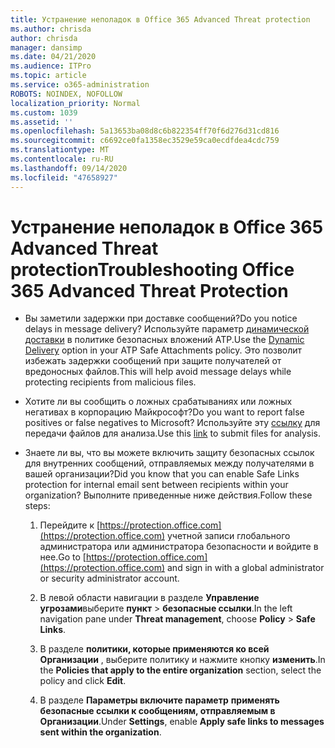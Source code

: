 ```yaml
---
title: Устранение неполадок в Office 365 Advanced Threat protection
ms.author: chrisda
author: chrisda
manager: dansimp
ms.date: 04/21/2020
ms.audience: ITPro
ms.topic: article
ms.service: o365-administration
ROBOTS: NOINDEX, NOFOLLOW
localization_priority: Normal
ms.custom: 1039
ms.assetid: ''
ms.openlocfilehash: 5a13653ba08d8c6b822354ff70f6d276d31cd816
ms.sourcegitcommit: c6692ce0fa1358ec3529e59ca0ecdfdea4cdc759
ms.translationtype: MT
ms.contentlocale: ru-RU
ms.lasthandoff: 09/14/2020
ms.locfileid: "47658927"
---
```

# <a name="troubleshooting-office-365-advanced-threat-protection"></a><span data-ttu-id="0255a-102">Устранение неполадок в Office 365 Advanced Threat protection</span><span class="sxs-lookup"><span data-stu-id="0255a-102">Troubleshooting Office 365 Advanced Threat Protection</span></span>

- <span data-ttu-id="0255a-103">Вы заметили задержки при доставке сообщений?</span><span class="sxs-lookup"><span data-stu-id="0255a-103">Do you notice delays in message delivery?</span></span> <span data-ttu-id="0255a-104">Используйте параметр [динамической доставки](https://docs.microsoft.com/microsoft-365/security/office-365-security/dynamic-delivery-and-previewing) в политике безопасных вложений ATP.</span><span class="sxs-lookup"><span data-stu-id="0255a-104">Use the [Dynamic Delivery](https://docs.microsoft.com/microsoft-365/security/office-365-security/dynamic-delivery-and-previewing) option in your ATP Safe Attachments policy.</span></span> <span data-ttu-id="0255a-105">Это позволит избежать задержки сообщений при защите получателей от вредоносных файлов.</span><span class="sxs-lookup"><span data-stu-id="0255a-105">This will help avoid message delays while protecting recipients from malicious files.</span></span>

- <span data-ttu-id="0255a-106">Хотите ли вы сообщить о ложных срабатываниях или ложных негативах в корпорацию Майкрософт?</span><span class="sxs-lookup"><span data-stu-id="0255a-106">Do you want to report false positives or false negatives to Microsoft?</span></span> <span data-ttu-id="0255a-107">Используйте эту [ссылку](https://www.microsoft.com/wdsi/filesubmission/) для передачи файлов для анализа.</span><span class="sxs-lookup"><span data-stu-id="0255a-107">Use this [link](https://www.microsoft.com/wdsi/filesubmission/) to submit files for analysis.</span></span>

- <span data-ttu-id="0255a-108">Знаете ли вы, что вы можете включить защиту безопасных ссылок для внутренних сообщений, отправляемых между получателями в вашей организации?</span><span class="sxs-lookup"><span data-stu-id="0255a-108">Did you know that you can enable Safe Links protection for internal email sent between recipients within your organization?</span></span> <span data-ttu-id="0255a-109">Выполните приведенные ниже действия.</span><span class="sxs-lookup"><span data-stu-id="0255a-109">Follow these steps:</span></span>

  1. <span data-ttu-id="0255a-110">Перейдите к [https://protection.office.com](https://protection.office.com) учетной записи глобального администратора или администратора безопасности и войдите в нее.</span><span class="sxs-lookup"><span data-stu-id="0255a-110">Go to [https://protection.office.com](https://protection.office.com) and sign in with a global administrator or security administrator account.</span></span>

  2. <span data-ttu-id="0255a-111">В левой области навигации в разделе **Управление угрозами**выберите **пункт** \> **безопасные ссылки**.</span><span class="sxs-lookup"><span data-stu-id="0255a-111">In the left navigation pane under **Threat management**, choose **Policy** \> **Safe Links**.</span></span>

  3. <span data-ttu-id="0255a-112">В разделе **политики, которые применяются ко всей Организации** , выберите политику и нажмите кнопку **изменить**.</span><span class="sxs-lookup"><span data-stu-id="0255a-112">In the **Policies that apply to the entire organization** section, select the policy and click **Edit**.</span></span>

  4. <span data-ttu-id="0255a-113">В разделе **Параметры включите параметр** **применять безопасные ссылки к сообщениям, отправляемым в Организации**.</span><span class="sxs-lookup"><span data-stu-id="0255a-113">Under **Settings**, enable **Apply safe links to messages sent within the organization**.</span></span>
